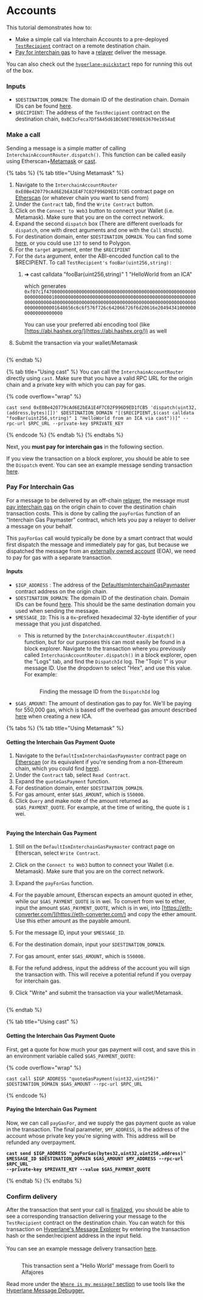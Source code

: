 # Accounts

This tutorial demonstrates how to:

* Make a simple call via Interchain Accounts to a pre-deployed [`TestRecipient`](https://github.com/hyperlane-xyz/hyperlane-monorepo/blob/main/solidity/core/contracts/test/TestRecipient.sol) contract on a remote destination chain.
* [Pay for interchain gas](../../apis/accounts.md#paying-for-interchain-gas) to have a [relayer](../../protocol/agents/relayer.md) deliver the message.

You can also check out the [`hyperlane-quickstart`](https://github.com/hyperlane-xyz/hyperlane-quickstart) repo for running this out of the box.

### Inputs

* `$DESTINATION_DOMAIN`: The domain ID of the destination chain. Domain IDs can be found [here](../../resources/domains.md).
* `$RECIPIENT`: The address of the `TestRecipient` contract on the destination chain, `0xBC3cFeca7Df5A45d61BC60E7898E63670e1654aE`

### Make a call

Sending a message is a simple matter of calling `InterchainAccountRouter.dispatch()`. This function can be called easily using Etherscan+[Metamask](https://metamask.io/) or [cast](https://book.getfoundry.sh/cast/).

{% tabs %}
{% tab title="Using Metamask" %}
1. Navigate to the `InterchainAccountRouter 0xE0Be420779cAd6E2bEA1E4F7C02F996D9ED1fCB5` contract page on [Etherscan](https://etherscan.io/address/0xE0Be420779cAd6E2bEA1E4F7C02F996D9ED1fCB5) (or whatever chain you want to send from)
2. Under the `Contract` tab, find the `Write Contract` button.
3. Click on the `Connect to Web3` button to connect your Wallet (i.e. Metamask). Make sure that you are on the correct network.
4. Expand the second `dispatch` box (There are different overloads for `dispatch`, one with direct arguments and one with the `Call` structs).
5. For destination domain, enter `$DESTINATION_DOMAIN`. You can find some [here](../../resources/domains.md), or you could use `137` to send to Polygon.
6. For the `target` argument, enter the `$RECIPIENT`
7. For the `data` argument, enter the ABI-encoded function call to the $RECIPIENT. To call `TestRecipient's` `fooBar(uint256,string):`
   1.  ➜ cast calldata "fooBar(uint256,string)" 1 "HelloWorld from an ICA"&#x20;

       which generates `0xf07c1f4700000000000000000000000000000000000000000000000000000000000000010000000000000000000000000000000000000000000000000000000000000040000000000000000000000000000000000000000000000000000000000000001648656c6c6f576f726c642066726f6d20616e2049434100000000000000000000`

       You can use your preferred abi encoding tool (like [https://abi.hashex.org/](https://abi.hashex.org/)) as well
8. Submit the transaction via your wallet/Metamask



<figure><img src="../../.gitbook/assets/Screen Shot 2022-10-04 at 4.24.21 PM.png" alt=""><figcaption></figcaption></figure>
{% endtab %}

{% tab title="Using cast" %}
You can call the `InterchainAccountRouter` directly using `cast`. Make sure that you have a valid RPC URL for the origin chain and a private key with which you can pay for gas.

{% code overflow="wrap" %}
```shell
cast send 0xE0Be420779cAd6E2bEA1E4F7C02F996D9ED1fCB5 'dispatch(uint32, (address,bytes)[])' $DESTINATION_DOMAIN "[($RECIPIENT,$(cast calldata "fooBar(uint256,string)" 1 "HelloWorld from an ICA via cast"))]" --rpc-url $RPC_URL --private-key $PRIVATE_KEY
```
{% endcode %}
{% endtab %}
{% endtabs %}

Next, you **must pay for interchain gas** in the following section.

If you view the transaction on a block explorer, you should be able to see the `Dispatch` event. You can see an example message sending transaction [here](https://goerli.etherscan.io/tx/0xbb076b17dca5e436f574a4728dd59d25da4fd9d05c48c6ec304ea5a354849edf).

### Pay For Interchain Gas

For a message to be delivered by an off-chain [relayer](../../protocol/agents/relayer.md), the message must [pay interchain gas](../../apis/accounts.md#paying-for-interchain-gas) on the origin chain to cover the destination chain transaction costs. This is done by calling the `payForGas` function of an "Interchain Gas Paymaster" contract, which lets you pay a relayer to deliver a message on your behalf.

This `payForGas` call would typically be done by a smart contract that would first dispatch the message and immediately pay for gas, but because we dispatched the message from an [externally owned account](https://ethereum.org/en/developers/docs/accounts/#types-of-account) (EOA), we need to pay for gas with a separate transaction.

#### Inputs

* `$IGP_ADDRESS` : The address of the [DefaultIsmInterchainGasPaymaster](../../resources/addresses.md#defaultisminterchaingaspaymaster) contract address on the origin chain.
* `$DESTINATION_DOMAIN`: The domain ID of the destination chain. Domain IDs can be found [here](../../resources/domains.md). This should be the same destination domain you used when sending the message.
* `$MESSAGE_ID`: This is a `0x`-prefixed hexadecimal 32-byte identifier of your message that you just dispatched.
  *   This is returned by the `InterchainAccountRouter.dispatch()` function, but for our purposes this can most easily be found in a block explorer. Navigate to the transaction where you previously called `InterchainAccountRouter.dispatch()` in a block explorer, open the "Logs" tab, and find the `DispatchId` log. The "Topic 1" is your message ID. Use the dropdown to select "Hex", and use this value. For example:



      <figure><img src="../../.gitbook/assets/Screen Shot 2023-01-26 at 10.47.06 AM.png" alt=""><figcaption><p>Finding the message ID from the <code>DispatchId</code> log</p></figcaption></figure>
* `$GAS_AMOUNT`: The amount of destination gas to pay for. We'll be paying for 550,000 gas, which is based off the overhead gas amount described [here](../../apis/accounts.md#overhead-gas-amounts) when creating a new ICA.

{% tabs %}
{% tab title="Using Metamask" %}
#### Getting the Interchain Gas Payment Quote

1. Navigate to the `DefaultIsmInterchainGasPaymaster` contract page on [Etherscan](https://etherscan.io/address/0x56f52c0A1ddcD557285f7CBc782D3d83096CE1Cc) (or its equivalent if you're sending from a non-Ethereum chain, which you could find [here](../../resources/addresses.md#defaultisminterchaingaspaymaster)).
2. Under the `Contract` tab, select `Read Contract`.
3. Expand the `quoteGasPayment` function.
4. For destination domain, enter `$DESTINATION_DOMAIN`.
5. For gas amount, enter `$GAS_AMOUNT`, which is `550000`.
6. Click `Query` and make note of the amount returned as `$GAS_PAYMENT_QUOTE`. For example, at the time of writing, the quote is `1` wei.

<figure><img src="../../.gitbook/assets/Screen Shot 2023-01-30 at 2.05.19 PM.png" alt=""><figcaption></figcaption></figure>

#### Paying the Interchain Gas Payment

1. Still on the `DefaultIsmInterchainGasPaymaster` contract page on Etherscan, select `Write Contract`.
2. Click on the `Connect to Web3` button to connect your Wallet (i.e. Metamask). Make sure that you are on the correct network.
3. Expand the `payForGas` function.
4. For the payable amount, Etherscan expects an amount quoted in ether, while our `$GAS_PAYMENT_QUOTE` is in wei. To convert from wei to ether, input the amount `$GAS_PAYMENT_QUOTE`, which is in wei, into [https://eth-converter.com/](https://eth-converter.com/) and copy the ether amount. Use this ether amount as the payable amount.
5. For the message ID, input your `$MESSAGE_ID`.
6. For the destination domain, input your `$DESTINATION_DOMAIN`.
7. For gas amount, enter `$GAS_AMOUNT`, which is `550000`.
8. For the refund address, input the address of the account you will sign the transaction with. This will receive a potential refund if you overpay for interchain gas.
9.  Click "Write" and submit the transaction via your wallet/Metamask.

    <figure><img src="../../.gitbook/assets/Screen Shot 2023-01-30 at 2.05.42 PM.png" alt=""><figcaption></figcaption></figure>
{% endtab %}

{% tab title="Using cast" %}
#### Getting the Interchain Gas Payment Quote

First, get a quote for how much your gas payment will cost, and save this in an environment variable called `$GAS_PAYMENT_QUOTE`:

{% code overflow="wrap" %}
```shell
cast call $IGP_ADDRESS "quoteGasPayment(uint32,uint256)" $DESTINATION_DOMAIN $GAS_AMOUNT --rpc-url $RPC_URL
```
{% endcode %}

#### Paying the Interchain Gas Payment

Now, we can call `payGasFor`, and we supply the gas payment quote as value in the transaction. The final parameter, `$MY_ADDRESS`, is the address of the account whose private key you're signing with. This address will be refunded any overpayment.

<pre class="language-shell" data-overflow="wrap"><code class="lang-shell"><strong>cast send $IGP_ADDRESS "payForGas(bytes32,uint32,uint256,address)" $MESSAGE_ID $DESTINATION_DOMAIN $GAS_AMOUNT $MY_ADDRESS --rpc-url $RPC_URL
</strong><strong>--private-key $PRIVATE_KEY --value $GAS_PAYMENT_QUOTE
</strong></code></pre>
{% endtab %}
{% endtabs %}

### Confirm delivery

After the transaction that sent your call is [finalized](../../resources/latencies.md), you should be able to see a corresponding transaction delivering your message to the `TestRecipient` contract on the destination chain. You can watch for this transaction on [Hyperlane's Message Explorer](https://explorer-v2.hyperlane.xyz/) by entering the transaction hash or the sender/recipient address in the input field.\
\
You can see an example message delivery transaction [here](https://explorer.hyperlane.xyz/message/24275).

<figure><img src="../../.gitbook/assets/Test Message Sent -- Hyperlane Explorer.png" alt=""><figcaption><p>This transaction sent a "Hello World" message from Goerli to Alfajores</p></figcaption></figure>

Read more under the [`Where is my message?` section](../troubleshooting/observability.md) to use tools like the[ Hyperlane Message Debugger.](https://explorer.hyperlane.xyz/debugger)

